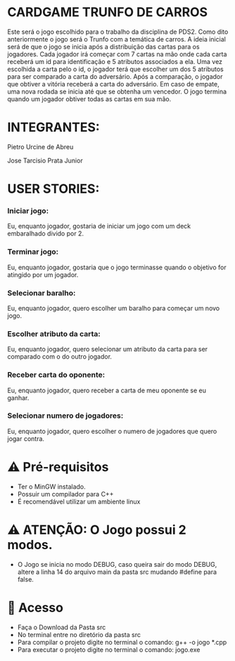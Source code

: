 # CARDGAME TRUNFO DE CARROS

Este será o jogo escolhido para o trabalho da disciplina de PDS2. Como dito anteriormente o jogo será o Trunfo com a temática de carros. A ideia inicial será de que o jogo se inicia após a distribuição das cartas para os jogadores. Cada jogador irá começar com 7 cartas na mão onde cada carta receberá um id para identificação e 5 atributos associados a ela. Uma vez escolhida a carta pelo o id, o jogador terá que escolher um dos 5 atributos para ser comparado a carta do adversário. Após a comparação, o jogador que obtiver a vitória receberá a carta do adversário. Em caso de empate, uma nova rodada se inicia até que se obtenha um vencedor. O jogo termina quando um jogador obtiver todas as cartas em sua mão.





# INTEGRANTES:

Pietro Urcine de Abreu

Jose Tarcisio Prata Junior




# USER STORIES:


### Iniciar jogo:

Eu, enquanto jogador, gostaria de iniciar um jogo com um deck embaralhado divido por 2.


### Terminar jogo:

Eu, enquanto jogador, gostaria que o jogo terminasse quando o objetivo for atingido por um jogador.


### Selecionar baralho:

Eu, enquanto jogador, quero escolher um baralho para começar um novo jogo.


### Escolher atributo da carta:

Eu, enquanto jogador, quero selecionar um atributo da carta para ser comparado com o do outro jogador.


### Receber carta do oponente:

Eu, enquanto jogador, quero receber a carta de meu oponente se eu ganhar.


### Selecionar numero de jogadores:

Eu, enquanto jogador, quero escolher o numero de jogadores que quero jogar contra.

# ⚠️ Pré-requisitos

- Ter o MinGW instalado.
- Possuir um compilador para C++
- É recomendável utilizar um ambiente linux

# ⚠️ ATENÇÃO: O Jogo possui 2 modos.

- O Jogo se inicia no modo DEBUG, caso queira sair do modo DEBUG, altere a linha 14 do arquivo main da pasta src mudando #define para false.

# 📁 Acesso 

- Faça o Download da Pasta src
- No terminal entre no diretório da pasta src
- Para compilar o projeto digite no terminal o comando: g++ -o jogo *.cpp 
- Para executar o projeto digite no terminal o comando: jogo.exe

